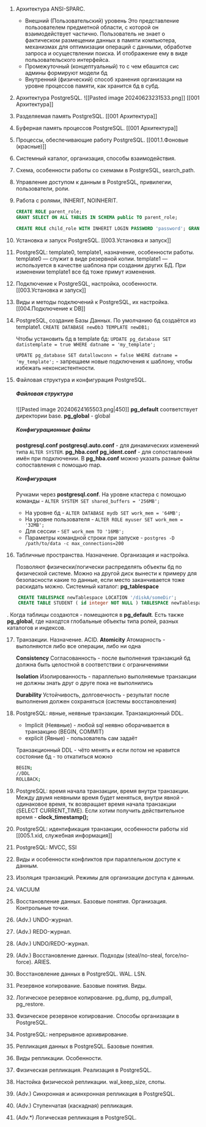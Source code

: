 1. Архитектура ANSI-SPARC. 
   - Внешний (Пользовательский) уровень
     Это представление пользователем предметной области, с которой он взаимодействует частично.  Пользователь не знает о фактическом размещении данных в памяти компьютера, механизмах для оптимизации операций с данными, обработке запроса и осуществлении поиска.
     И отображение ему в виде пользовательского интерфейса.
   - Промежуточный (концептуальный)
     то с чем ебашится сис админы формируют модели бд
   - Внутренний (физический)
     способ хранения организации на уровне процессов памяти, как хранится бд в субд.
     
2. Архитектура PostgreSQL. 
   ![[Pasted image 20240623231533.png]]
   [[001 Архитектура]]
3. Разделяемая память PostgreSQL. 
   [[001 Архитектура]]
4. Буферная память процессов PostgreSQL. 
   [[001 Архитектура]]
5. Процессы, обеспечивающие работу PostgreSQL. 
   [[001.1.Фоновые (красные)]]
6. Системный каталог, организация, способы взаимодействия. 
7. Схема, особенности работы со схемами в PostgreSQL, search_path. 
8. Управление доступом к данным в PostgreSQL, привилегии, пользователи, роли. 
9. Работа с ролями, INHERIT, NOINHERIT. 
      ```sql 
    CREATE ROLE parent_role;
	GRANT SELECT ON ALL TABLES IN SCHEMA public TO parent_role;
	
	CREATE ROLE child_role WITH INHERIT LOGIN PASSWORD 'password'; GRANT parent_role TO child_role;
	```
10. Установка и запуск PostgreSQL.
     [[003.Установка и запуск]]
11. PostgreSQL: template0, template1, назначение, особенности работы. 
    template0 — служит в виде резервной копии. 
    template1 — используется в качестве шаблона при создании других БД.
    При изменении template1 все бд тоже примут изменения.
12. Подключение к PostgreSQL, настройка, особенности.
    [[003.Установка и запуск]]
13. Виды и методы подключений к PostgreSQL, их настройка. 
	[[004.Подключение к DB]]
14. PostgreSQL, создание Базы Данных.
    По умолчанию бд создаётся из template1.
    `CREATE DATABASE newDb3 TEMPLATE newDB1;` 
	
	Чтобы установить бд в template бд:
	`UPDATE pg_database SET datistemplate = true WHERE datname = 'my_template';`
	
	`UPDATE pg_database SET datallowconn = false WHERE datname = 'my_template';` - запрещаем новые подключения к шаблону, чтобы избежать неконсистентности.
	
15. Файловая структура и конфигурация PostgreSQL. 
    ##### Файловая структура
    ![[Pasted image 20240624165503.png|450]]
    **pg_default** соответствует директории base.
    **pg_global** - global
    ##### Конфигурационные файлы
    **postgresql.conf**
    **postgresql.auto.conf** - для динамических изменений типа `ALTER SYSTEM`.
    **pg_hba.conf**
    **pg_ident.conf** - для сопоставления имён при подключении. В **pg_hba.conf** можно указать разные файлы сопоставления с помощью map.
    ##### Конфигурация
    Ручками через **postgresql.conf**.
    На уровне кластера с помощью команды - `ALTER SYSTEM SET shared_buffers = '256MB';`
    - На уровне бд - `ALTER DATABASE mydb SET work_mem = '64MB';`
    - На уровне пользователя - `ALTER ROLE myuser SET work_mem = '32MB';`
    - Для сессии - `SET work_mem TO '16MB';`
    - Параметры командной строки при запуске - `postgres -D /path/to/data -c max_connections=200`
16. Табличные пространства. Назначение. Организация и настройка. 
    
    Позволяют физически/логически распределять объекты бд по физической системе. Можно на другой диск вынести к примеру для безопасности какие то данные, если место заканчивается тоже раскидать можно.
    Системный каталог: **pg_tablespace**
```sql
    CREATE TABLESPACE newTablespace LOCATION '/diskA/someDir'; 
    CREATE TABLE STUDENT ( id integer NOT NULL ) TABLESPACE newTablespace;
```

.
	Когда таблицы создаются -  помещаются в **pg_default**. 
	Есть также **pg_global**, где находтся глобальные объекты типа ролей,  разных каталогов и индексов.
	
17. Транзакции. Назначение. ACID. 
    **Atomicity** Атомарность - выполняются либо все операции, либо ни одна
    
	**Consistency** Согласованность - после выполнения транзакций бд должна быть целостной в соответствии с ограничениями
	
	**Isolation** Изолированность - параллельно выполняемые транзакции не должны знать друг о друге пока не выполнились
	
	**Durability** Устойчивость, долговечность - результат после выполнения должен сохраняться (системы восстановления)
    
18. PostgreSQL: явные, неявные транзакции. Транзакционный DDL. 
	
	- Implicit (Неявные) - любой sql неявно оборачивается в транзакцию (BEGIN, COMMIT)
	- explicit (Явные) - пользователь сам задаёт
	
	Транзакционный DDL - чёто менять и если потом не нравится состояние бд - то откатиться можно
	```bash
	BEGIN;
	//DDL
	ROLLBACK;
	```
	    
19. PostgreSQL: время начала транзакции, время внутри транзакции. 
    Между двумя неявными время будет меняться, внутри явной - одинаковое время, тк возвращает время начала транзакции (SELECT CURRENT_TIME).
    Если хотим получить действительное время - **clock_timestamp();**
    
20. PostgreSQL: идентификация транзакции, особенности работы xid 
    [[005.1.xid, служебная информация]]
    
21. PostgreSQL: MVCC, SSI 
22. Виды и особенности конфликтов при параллельном доступе к данным. 
23. Изоляция транзакций. Режимы для организации доступа к данным. 
24. VACUUM 
25. Восстановление данных. Базовые понятия. Организация. Контрольные точки. 
26. (Adv.) UNDO-журнал. 
27. (Adv.) REDO-журнал. 
28. (Adv.) UNDO/REDO-журнал. 
29. (Adv.) Восстановление данных. Подходы (steal/no-steal, force/no-force). ARIES. 
30. Восстановление данных в PostgreSQL. WAL. LSN. 
31. Резервное копирование. Базовые понятия. Виды. 
32. Логическое резервное копирование. pg_dump, pg_dumpall, pg_restore. 
33. Физическое резервное копирование. Способы организации в PostgreSQL. 
34. PostgreSQL: непрерывное архивирование. 
35. Репликация данных в PostgreSQL. Базовые понятия. 
36. Виды репликации. Особенности. 
37. Физическая репликация. Реализация в PostgreSQL. 
38. Настойка физической репликации. wal_keep_size, слоты. 
39. (Adv.) Синхронная и асинхронная репликация в PostgreSQL. 
40. (Adv.) Ступенчатая (каскадная) репликация. 
41. (Adv.*) Логическая репликация в PostgreSQL.